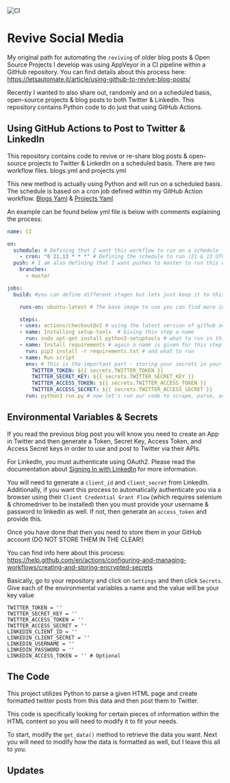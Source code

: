 ![CI](https://github.com/MSAdministrator/revive-social-media/workflows/CI/badge.svg)

# Revive Social Media

My original path for automating the `reviving` of older blog posts & Open Source Projects I develop was using AppVeyor in a CI pipeline within a GitHub repository.  You can find details about this process here: https://letsautomate.it/article/using-github-to-revive-blog-posts/

Recently I wanted to also share out, randomly and on a scheduled basis, open-source projects & blog posts to both Twitter & LinkedIn.  This repository contains Python code to do just that using GitHub Actions.

## Using GitHub Actions to Post to Twitter & LinkedIn

This repository contains code to revive or re-share blog posts & open-source projects to Twitter & LinkedIn on a scheduled basis.  There are two workflow files.  blogs.yml and projects.yml

This new method is actually using Python and will run on a scheduled basis.  The schedule is based on a cron job defined within my GitHub Action workflow. [Blogs Yaml](
.github/workflows/blogs.yml) & [Projects Yaml](.github/workflows/projects.yml)

An example can be found below yml file is below with comments explaining the process:

```yaml
name: CI

on:
  schedule: # Defining that I want this workflow to run on a schedule
    - cron: "0 21,13 * * *" # Defining the schedule to run (21 & 13 UTC every day)
  push: # I am also defining that I want pushes to master to run this workflow here
    branches:
      - master

jobs:
  build: #you can define different stages but lets just keep it to this build stage for now

    runs-on: ubuntu-latest # The base image to use you can find more info here about the available runners here: https://help.github.com/en/actions/reference/virtual-environments-for-github-hosted-runners

    steps:
    - uses: actions/checkout@v2 # using the latest version of github actions which checkouts the code in the repository
    - name: Installing setup-tools  # Giving this step a name
      run: sudo apt-get install python3-setuptools # what to run in this step
    - name: Install requirements # again a name is given for this step
      run: pip3 install -r requirements.txt # and what to run 
    - name: Run script
      env: # This is the important part - storing your secrets in your github account and accessing them here which sets them as environmental variables
        TWITTER_TOKEN: ${{ secrets.TWITTER_TOKEN }}
        TWITTER_SECRET_KEY: ${{ secrets.TWITTER_SECRET_KEY }}
        TWITTER_ACCESS_TOKEN: ${{ secrets.TWITTER_ACCESS_TOKEN }}
        TWITTER_ACCESS_SECRET: ${{ secrets.TWITTER_ACCESS_SECRET }}
      run: python3 run.py # now let's run our code to scrape, parse, and submit to Twitter using the above API keys
```

## Environmental Variables & Secrets

If you read the previous blog post you will know you need to create an App in Twitter and then generate a Token, Secret Key, Access Token, and Access Secret keys in order to use and post to Twitter via their APIs.

For LinkedIn, you must authenticate using OAuth2.  Please read the documentation about [Signing In with LinkedIn](https://docs.microsoft.com/en-us/linkedin/consumer/integrations/self-serve/sign-in-with-linkedin?context=linkedin/consumer/context) for more information.

You will need to generate a `client_id` and `client_secret` from LinkedIn.  Additionally, if you want this process to automatically authenticate you via a browser using their `Client Credential Grant Flow` (which requires selenium & chromedriver to be installed) then you must provide your username & password to linkedin as well.  If not, then generate an `access_token` and provide this.

Once you have done that then you need to store them in your GitHub account (DO NOT STORE THEM IN THE CLEAR!)

You can find info here about this process: https://help.github.com/en/actions/configuring-and-managing-workflows/creating-and-storing-encrypted-secrets

Basically, go to your repository and click on `Settings` and then click `Secrets`. Give each of the environmental variables a name and the value will be your key value

```
TWITTER_TOKEN = ''
TWITTER_SECRET_KEY = ''
TWITTER_ACCESS_TOKEN = ''
TWITTER_ACCESS_SECRET = ''
LINKEDIN_CLIENT_ID = ''
LINKEDIN_CLIENT_SECRET = ''
LINKEDIN_USERNAME = ''
LINKEDIN_PASSWORD = ''
LINKEDIN_ACCESS_TOKEN = '' # Optional
```

## The Code

This project utilizes Python to parse a given HTML page and create formatted twitter posts from this data and then post them to Twitter.

This code is specifically looking for certain pieces of information within the HTML content so you will need to modify it to fit your needs.  

To start, modify the `get_data()` method to retrieve the data you want.  Next you will need to modify how the data is formatted as well, but I leave this all to you.

## Updates
